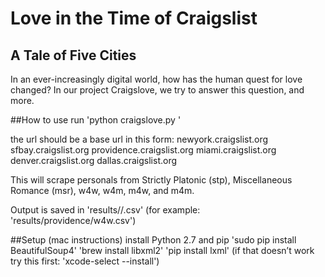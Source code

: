 # Love in the Time of Craigslist
## A Tale of Five Cities
In an ever-increasingly digital world, how has the human quest for love changed? In our project Craigslove, we try to answer this question, and more.

##How to use 
run 'python craigslove.py <url>'

the url should be a base url in this form:
newyork.craigslist.org
sfbay.craigslist.org
providence.craigslist.org
miami.craigslist.org
denver.craigslist.org
dallas.craigslist.org

This will scrape personals from Strictly Platonic (stp), Miscellaneous Romance (msr), w4w, w4m, m4w, and m4m.

Output is saved in 'results/<city>/<query>.csv' (for example: 'results/providence/w4w.csv')

##Setup (mac instructions)
install Python 2.7 and pip
'sudo pip install BeautifulSoup4'
'brew install libxml2'
'pip install lxml' (if that doesn’t work try this first: 'xcode-select --install')
